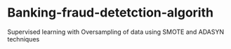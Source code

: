 # Banking-fraud-detetction-algorith
Supervised learning with Oversampling of data using SMOTE and ADASYN techniques
